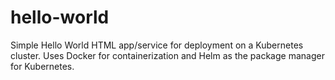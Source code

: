 # hello-world
Simple Hello World HTML app/service for deployment on a Kubernetes cluster. Uses Docker for containerization and Helm as the package manager for Kubernetes.
